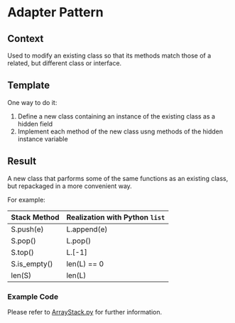 # Adapter Pattern

## Context

Used to modify an existing class so that its methods match those of a related, but different class or interface.

## Template

One way to do it:

1. Define a new class containing an instance of the existing class as a hidden field 
2. Implement each method of the new class usng methods of the hidden instance variable

## Result

A new class that parforms some of the same functions as an existing class, but repackaged in a more convenient way.

For example:

|Stack Method|Realization with Python `list`|
|-|-|
S.push(e)|L.append(e)
S.pop()|L.pop()
S.top()|L.[-1]
S.is_empty()|len(L) == 0
len(S)|len(L)

### Example Code

Please refer to [ArrayStack.py](https://github.com/developeroka/mypy/blob/development/OOP/Design/SoftwareDesignPatterns/Structurals/Adapters/examples/ArrayStack.py) for further information.